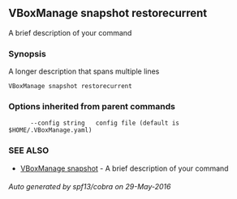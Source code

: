 ## VBoxManage snapshot restorecurrent

A brief description of your command

### Synopsis


A longer description that spans multiple lines

```
VBoxManage snapshot restorecurrent
```

### Options inherited from parent commands

```
      --config string   config file (default is $HOME/.VBoxManage.yaml)
```

### SEE ALSO
* [VBoxManage snapshot](VBoxManage_snapshot.md)	 - A brief description of your command

###### Auto generated by spf13/cobra on 29-May-2016

